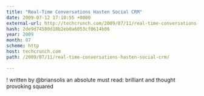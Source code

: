 ```yaml
---
title: "Real-Time Conversations Hasten Social CRM"
date: 2009-07-12 17:10:55 +0000
external-url: http://techcrunch.com/2009/07/11/real-time-conversations-hasten-social-crm/
hash: 2de9d74500d10b2eb0a6053cf0614b06
year: 2009
month: 07
scheme: http
host: techcrunch.com
path: /2009/07/11/real-time-conversations-hasten-social-crm/

---
```


! written by @briansolis an absolute must read: brilliant and thought provoking squared
